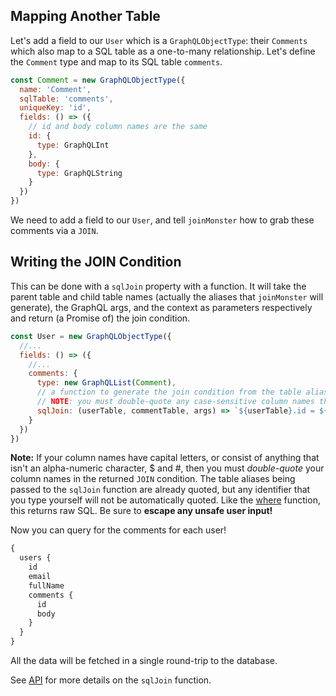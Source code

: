 ## Mapping Another Table

Let's add a field to our `User` which is a `GraphQLObjectType`: their `Comments` which also map to a SQL table as a one-to-many relationship. Let's define the `Comment` type and map to its SQL table `comments`.

```javascript
const Comment = new GraphQLObjectType({
  name: 'Comment',
  sqlTable: 'comments',
  uniqueKey: 'id',
  fields: () => ({
    // id and body column names are the same
    id: {
      type: GraphQLInt
    },
    body: {
      type: GraphQLString
    }
  })
})
```

We need to add a field to our `User`, and tell `joinMonster` how to grab these comments via a `JOIN`. 

## Writing the JOIN Condition

This can be done with a `sqlJoin` property with a function.
It will take the parent table and child table names (actually the aliases that `joinMonster` will generate), the GraphQL args, and the context as parameters respectively and return (a Promise of) the join condition.

```javascript
const User = new GraphQLObjectType({
  //...
  fields: () => ({
    //...
    comments: {
      type: new GraphQLList(Comment),
      // a function to generate the join condition from the table aliases
      // NOTE: you must double-quote any case-sensitive column names the table aliases are already quoted
      sqlJoin: (userTable, commentTable, args) => `${userTable}.id = ${commentTable}.author_id`
    }
  })
})
```

**Note:** If your column names have capital letters, or consist of anything that isn't an alpha-numeric character, $ and #, then you must *double-quote* your column names in the returned `JOIN` condition.
The table aliases being passed to the `sqlJoin` function are already quoted, but any identifier that you type yourself will not be automatically quoted.
Like the [where](/API/#where) function, this returns raw SQL. Be sure to **escape any unsafe user input!**

Now you can query for the comments for each user!

```graphql
{
  users { 
    id
    email
    fullName
    comments {
      id
      body
    }
  }
}
```

All the data will be fetched in a single round-trip to the database.

See [API](/API/#sqlJoin) for more details on the `sqlJoin` function.

